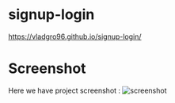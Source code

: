 # signup-login
https://vladgro96.github.io/signup-login/
# Screenshot
Here we have project screenshot :
![screenshot](screenshot.jpg)
